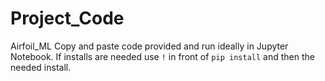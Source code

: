# Project_Code
Airfoil_ML
Copy and paste code provided and run ideally in Jupyter Notebook. If installs are needed use ```!``` in front of ```pip install``` and then the needed install.
